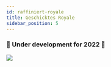 ```yaml
---
id: raffiniert-royale
title: Geschicktes Royale
sidebar_position: 5
---
```


### 🚧 Under development for 2022 🚧

![](/img/niftyroyale_v01.png)
